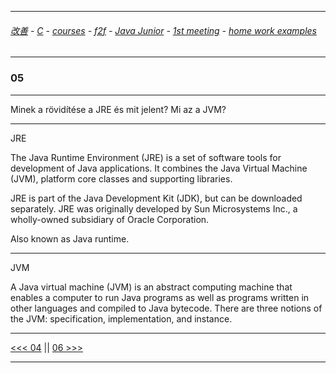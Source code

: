 
---

###### [改善](https://github.com/ttltrk/0C/blob/master/README.MD) - [C](https://github.com/ttltrk/PRG/blob/master/CODING.MD) - [courses](https://github.com/ttltrk/Courses/blob/master/README.MD) - [f2f](https://github.com/ttltrk/Courses/blob/master/F2F/F2F.MD) - [Java Junior](https://github.com/ttltrk/PRG/blob/master/JAVA/DOC/BJM/TOMI/JJ.MD) - [1st meeting](https://github.com/ttltrk/PRG/blob/master/JAVA/DOC/BJM/TOMI/01/1st.md) - [home work examples](https://github.com/ttltrk/PRG/blob/master/JAVA/DOC/BJM/TOMI/01/feladat.md)

---

### 05

---

Minek a rövidítése a JRE és mit jelent? Mi az a JVM?

---

JRE

The Java Runtime Environment (JRE) is a set of software tools for development of Java applications. It combines the Java Virtual Machine (JVM), platform core classes and supporting libraries.

JRE is part of the Java Development Kit (JDK), but can be downloaded separately. JRE was originally developed by Sun Microsystems Inc., a wholly-owned subsidiary of Oracle Corporation. 

Also known as Java runtime.

---

JVM

A Java virtual machine (JVM) is an abstract computing machine that enables a computer to run Java programs as well as programs written in other languages and compiled to Java bytecode. There are three notions of the JVM: specification, implementation, and instance. 

---

[<<< 04](https://github.com/ttltrk/PRG/blob/master/JAVA/DOC/BJM/TOMI/01/EX/04/04.MD) ||
[06 >>>](https://github.com/ttltrk/PRG/blob/master/JAVA/DOC/BJM/TOMI/01/EX/06/06.MD)

---
